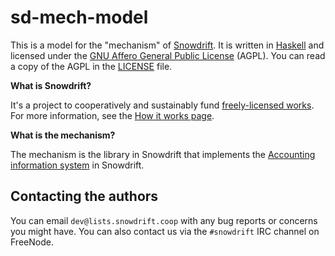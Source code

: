 # sd-mech-model

This is a model for the "mechanism" of [Snowdrift][1]. It is written in
[Haskell][2] and licensed under the
[GNU Affero General Public License][3] (AGPL). You can read a copy of
the AGPL in the [LICENSE](LICENSE) file.

**What is Snowdrift?**

It's a project to cooperatively and sustainably fund
[freely-licensed works][4]. For more information, see the
[How it works page][5].

**What is the mechanism?**

The mechanism is the library in Snowdrift that implements the
[Accounting information system][6] in Snowdrift.

## Contacting the authors

You can email `dev@lists.snowdrift.coop` with any bug reports or
concerns you might have. You can also contact us via the `#snowdrift`
IRC channel on FreeNode.

[1]: https://snowdrift.coop
[2]: https://www.haskell.org/
[3]: https://gnu.org/licenses/agpl
[4]: https://en.wikipedia.org/wiki/Free_license
[5]: https://snowdrift.coop/how-it-works
[6]: https://en.wikipedia.org/wiki/Accounting_information_system
